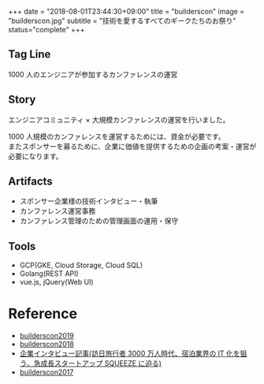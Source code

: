 +++
date = "2018-08-01T23:44:30+09:00"
title = "builderscon"
image = "builderscon.jpg"
subtitle = "技術を愛するすべてのギークたちのお祭り"
status="complete"
+++

## Tag Line

1000 人のエンジニアが参加するカンファレンスの運営

## Story

エンジニアコミュニティ × 大規模カンファレンスの運営を行いました。

1000 人規模のカンファレンスを運営するためには、資金が必要です。  
またスポンサーを募るために、企業に価値を提供するための企画の考案・運営が必要になります。

## Artifacts

-   スポンサー企業様の技術インタビュー・執筆
-   カンファレンス運営事務
-   カンファレンス管理のための管理画面の運用・保守

## Tools

-   GCP(GKE, Cloud Storage, Cloud SQL)
-   Golang(REST API)
-   vue.js, jQuery(Web UI)

# Reference

-   [builderscon2019](https://builderscon.io/tokyo/2019)
-   [builderscon2018](https://builderscon.io/tokyo/2018)
-   [企業インタビュー記事(訪日旅行者 3000 万人時代、宿泊業界の IT 化を狙う、急成長スタートアップ SQUEEZE に迫る)](http://lantern.builderscon.io/entry/2018/08/16/090000)
-   [builderscon2017](https://builderscon.io/tokyo/2017)
